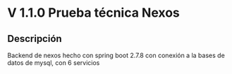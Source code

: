 # V 1.1.0 Prueba técnica Nexos
## Descripción 
Backend de nexos hecho con spring boot 2.7.8 con conexión a la bases de datos de mysql, con 6 servicios
